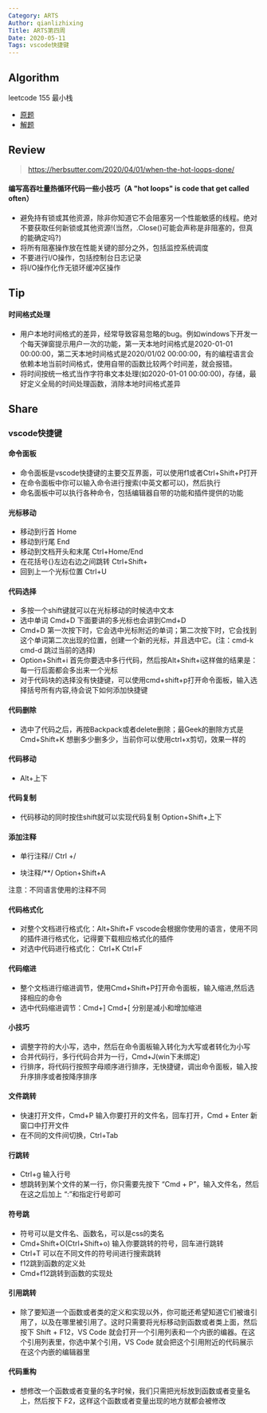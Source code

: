 ```yaml
---
Category: ARTS
Author: qianlizhixing
Title: ARTS第四周
Date: 2020-05-11
Tags: vscode快捷键
---
```


## Algorithm

leetcode 155 最小栈
- [原题](https://leetcode-cn.com/problems/min-stack/)
- [解题](https://github.com/qianlizhixing12/leetcode/blob/master/c/155.best.c)

## Review

> https://herbsutter.com/2020/04/01/when-the-hot-loops-done/

#### 编写高吞吐量热循环代码一些小技巧（A "hot loops" is code that get called often）

- 避免持有锁或其他资源，除非你知道它不会阻塞另一个性能敏感的线程。绝对不要获取任何新锁或其他资源!(当然，.Close()可能会声称是非阻塞的，但真的能确定吗?)
- 将所有阻塞操作放在性能关键的部分之外，包括监控系统调度
- 不要进行I/O操作，包括控制台日志记录
- 将I/O操作化作无锁环缓冲区操作

## Tip

#### 时间格式处理

- 用户本地时间格式的差异，经常导致容易忽略的bug。例如windows下开发一个每天弹窗提示用户一次的功能，第一天本地时间格式是2020-01-01 00:00:00，第二天本地时间格式是2020/01/02 00:00:00，有的编程语言会依赖本地当前时间格式，使用自带的函数比较两个时间差，就会报错。
- 将时间按统一格式当作字符串文本处理(如2020-01-01 00:00:00)，存储，最好定义全局的时间处理函数，消除本地时间格式差异

## Share

### vscode快捷键

#### 命令面板

- 命令面板是vscode快捷键的主要交互界面，可以使用f1或者Ctrl+Shift+P打开
- 在命令面板中你可以输入命令进行搜索(中英文都可以)，然后执行
- 命名面板中可以执行各种命令，包括编辑器自带的功能和插件提供的功能

#### 光标移动

- 移动到行首 Home
- 移动到行尾 End
- 移动到文档开头和末尾 Ctrl+Home/End
- 在花括号{}左边右边之间跳转 Ctrl+Shift+
- 回到上一个光标位置 Ctrl+U

#### 代码选择

- 多按一个shift键就可以在光标移动的时候选中文本
- 选中单词 Cmd+D 下面要讲的多光标也会讲到Cmd+D
- Cmd+D  第一次按下时，它会选中光标附近的单词；第二次按下时，它会找到这个单词第二次出现的位置，创建一个新的光标，并且选中它。(注：cmd-k cmd-d 跳过当前的选择)
- Option+Shift+i  首先你要选中多行代码，然后按Alt+Shift+i这样做的结果是：每一行后面都会多出来一个光标
- 对于代码块的选择没有快捷键，可以使用cmd+shift+p打开命令面板，输入选择括号所有内容,待会说下如何添加快捷键

#### 代码删除

- 选中了代码之后，再按Backpack或者delete删除；最Geek的删除方式是Cmd+Shift+K 想删多少删多少，当前你可以使用ctrl+x剪切，效果一样的

#### 代码移动

- Alt+上下

#### 代码复制

- 代码移动的同时按住shift就可以实现代码复制 Option+Shift+上下

#### 添加注释

- 单行注释// Ctrl +/

- 块注释/**/ Option+Shift+A

注意：不同语言使用的注释不同

#### 代码格式化

- 对整个文档进行格式化：Alt+Shift+F vscode会根据你使用的语言，使用不同的插件进行格式化，记得要下载相应格式化的插件
- 对选中代码进行格式化： Ctrl+K Ctrl+F

#### 代码缩进

- 整个文档进行缩进调节，使用Cmd+Shift+P打开命令面板，输入缩进,然后选择相应的命令
- 选中代码缩进调节：Cmd+] Cmd+[ 分别是减小和增加缩进

#### 小技巧

- 调整字符的大小写，选中，然后在命令面板输入转化为大写或者转化为小写
- 合并代码行，多行代码合并为一行，Cmd+J(win下未绑定)
- 行排序，将代码行按照字母顺序进行排序，无快捷键，调出命令面板，输入按升序排序或者按降序排序

#### 文件跳转

- 快速打开文件，Cmd+P 输入你要打开的文件名，回车打开，Cmd + Enter 新窗口中打开文件
- 在不同的文件间切换，Ctrl+Tab

#### 行跳转

- Ctrl+g 输入行号
- 想跳转到某个文件的某一行，你只需要先按下 “Cmd + P”，输入文件名，然后在这之后加上 “:”和指定行号即可

#### 符号跳

- 符号可以是文件名、函数名，可以是css的类名
- Cmd+Shift+O(Ctrl+Shift+o) 输入你要跳转的符号，回车进行跳转
- Ctrl+T 可以在不同文件的符号间进行搜索跳转
- f12跳到函数的定义处
- Cmd+f12跳转到函数的实现处

#### 引用跳转

- 除了要知道一个函数或者类的定义和实现以外，你可能还希望知道它们被谁引用了，以及在哪里被引用了。这时只需要将光标移动到函数或者类上面，然后按下 Shift + F12，VS Code 就会打开一个引用列表和一个内嵌的编器。在这个引用列表里，你选中某个引用，VS Code 就会把这个引用附近的代码展示在这个内嵌的编辑器里

#### 代码重构

- 想修改一个函数或者变量的名字时候，我们只需把光标放到函数或者变量名上，然后按下 F2，这样这个函数或者变量出现的地方就都会被修改